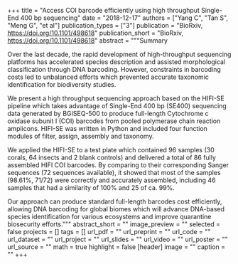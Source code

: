 +++
title = "Access COI barcode efficiently using high throughput Single-End 400 bp sequencing"
date = "2018-12-17"
authors = ["Yang C", "Tan S", "Meng G", "et al"]
publication_types = ["3"]
publication = "BioRxiv, https://doi.org/10.1101/498618"
publication_short = "BioRxiv, https://doi.org/10.1101/498618"
abstract = """Summary

Over the last decade, the rapid development of high-throughput sequencing platforms has accelerated species description and assisted morphological classification through DNA barcoding. However, constraints in barcoding costs led to unbalanced efforts which prevented accurate taxonomic identification for biodiversity studies.

We present a high throughput sequencing approach based on the HIFI-SE pipeline which takes advantage of Single-End 400 bp (SE400) sequencing data generated by BGISEQ-500 to produce full-length Cytochrome c oxidase subunit I (COI) barcodes from pooled polymerase chain reaction amplicons. HIFI-SE was written in Python and included four function modules of filter, assign, assembly and taxonomy.

We applied the HIFI-SE to a test plate which contained 96 samples (30 corals, 64 insects and 2 blank controls) and delivered a total of 86 fully assembled HIFI COI barcodes. By comparing to their corresponding Sanger sequences (72 sequences available), it showed that most of the samples (98.61%, 71/72) were correctly and accurately assembled, including 46 samples that had a similarity of 100% and 25 of ca. 99%.

Our approach can produce standard full-length barcodes cost efficiently, allowing DNA barcoding for global biomes which will advance DNA-based species identification for various ecosystems and improve quarantine biosecurity efforts."""
abstract_short = ""
image_preview = ""
selected = false
projects = []
tags = []
url_pdf = ""
url_preprint = ""
url_code = ""
url_dataset = ""
url_project = ""
url_slides = ""
url_video = ""
url_poster = ""
url_source = ""
math = true
highlight = false
[header]
image = ""
caption = ""
+++